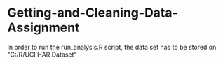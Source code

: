 # Getting-and-Cleaning-Data-Assignment

In order to run the run_analysis.R script, the data set has to be stored on "C:/R/UCI HAR Dataset"
